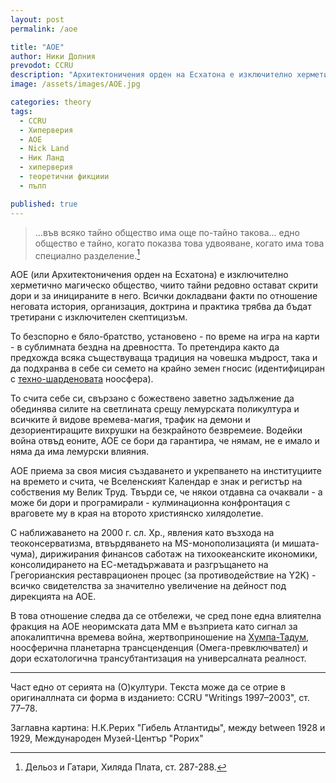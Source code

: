 ```yaml
---
layout: post
permalink: /aoe

title: "АОЕ"
author: Ники Долния
prevodot: CCRU
description: "Архитектоничения орден на Есхатона е изключително херметично магическо общество, чиито тайни редовно остават скрити дори и за иницираните в него."
image: /assets/images/AOE.jpg

categories: theory
tags:
  - CCRU
  - Хиперверия
  - АОЕ
  - Nick Land
  - Ник Ланд
  - хиперверия
  - теоретични фикциии
  - пълп

published: true
---
```


> ...във всяко тайно общество има още по-тайно такова... едно общество е тайно, когато показва това удвояване, когато има това специално разделение.[^1]

AOE (или Архитектоничения орден на Есхатона) е изключително херметично магическо общество, чиито тайни редовно остават скрити дори и за иницираните в него. Всички докладвани факти по отношение неговата история, организация, доктрина и практика трябва да бъдат третирани с изключителен скептицизъм.

То безспорно е бяло-братство, установено - по време на игра на карти - в сублимната бездна на древността. То претендира както да предхожда всяка съществуваща традиция на човешка мъдрост, така и да подхранва в себе си семето на крайно земен гносис (идентифициран с [техно-шарденовата](https://bg.wikipedia.org/wiki/%D0%9F%D0%B8%D0%B5%D1%80_%D0%A2%D0%B5%D1%8F%D1%80_%D0%B4%D1%8C%D0%BE_%D0%A8%D0%B0%D1%80%D0%B4%D0%B5%D0%BD) ноосфера).

То счита себе си, свързано с божествено заветно задължение да обединява силите на светлината срещу лемурската поликултура и всичките й видове времева-магия, трафик на демони и дезориентиращите вихрушки на безкрайното безвремеие. Водейки война отвъд еоните, АОЕ се бори да гарантира, че нямам, не е имало и няма да има лемурски влияния.

АОЕ приема за своя мисия създаването и укрепването на институциите на времето и счита, че Вселенският Календар е знак и регистър на собствения му Велик Труд. Твърди се, че някои отдавна са очаквали - а може би дори и програмирали - кулминационна конфронтация с враговете му в края на второто християнско хилядолетие.

С наближаването на 2000 г. сл. Хр., явления като възхода на теоконсерватизма, втвърдяването на MS-монополизацията (и мишата-чума), дирижирания финансов саботаж на тихоокеанските икономики, консолидирането на ЕС-метадържавата и разгръщането на Грегорианския реставрационен процес (за противодействие на Y2K) - всичко свидетелства за значително увеличение на дейност под дирекцията на АОЕ.

В това отношение следва да се отбележи, че сред поне една влиятелна фракция на АОЕ неоримската дата ММ е възприета като сигнал за апокалиптична времева война, жертвоприношение на [Хумпа-Тадум](/humpta-tadum), ноосферична планетарна трансценденция (Омега-превключвател) и дори есхатологична трансубтантизация на универсалната реалност.

---

Част едно от серията на (О)култури. Tекста може да се отрие в оригиналлната си форма в изданието:   CCRU "Writings 1997–2003", ст. 77–78.

Заглавна картина: Н.К.Рерих "Гибель Атлантиды", между between 1928 и 1929, Международен Музей-Център "Рорих"


[^1]: Дельоз и Гатари, Хиляда Плата, ст. 287-288.